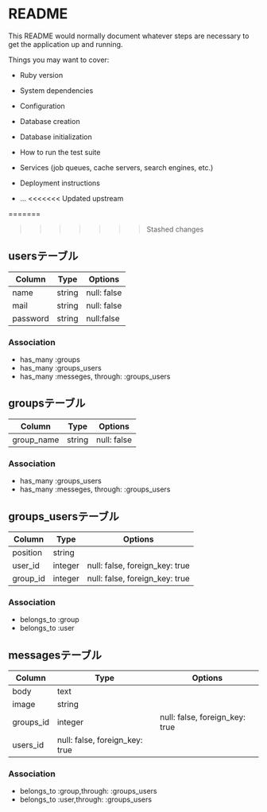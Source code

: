 # README

This README would normally document whatever steps are necessary to get the
application up and running.

Things you may want to cover:

* Ruby version

* System dependencies

* Configuration

* Database creation

* Database initialization

* How to run the test suite

* Services (job queues, cache servers, search engines, etc.)

* Deployment instructions

* ...
<<<<<<< Updated upstream

=======
>>>>>>> Stashed changes
## usersテーブル

|Column|Type|Options|
|------|----|-------|
|name|string|null: false|
|mail|string|null: false|
|password|string|null:false|

### Association
- has_many :groups
- has_many :groups_users
- has_many :messeges, through: :groups_users

## groupsテーブル
|Column|Type|Options|
|------|----|-------|
|group_name|string|null: false|

### Association
- has_many :groups_users
- has_many :messeges, through: :groups_users

## groups_usersテーブル

|Column|Type|Options|
|------|----|-------|
|position|string|
|user_id|integer|null: false, foreign_key: true|
|group_id|integer|null: false, foreign_key: true|

### Association
- belongs_to :group
- belongs_to :user

## messagesテーブル
|Column|Type|Options|
|------|----|-------|
|body|text|
|image|string|
|groups_id|integer|null: false, foreign_key: true|
|users_id|null: false, foreign_key: true|

### Association
- belongs_to :group,through: :groups_users
- belongs_to :user,through: :groups_users